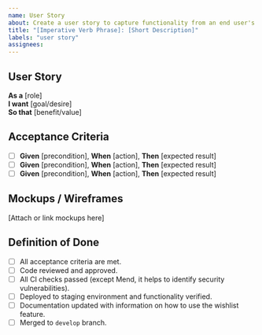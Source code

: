 ```yaml
---
name: User Story
about: Create a user story to capture functionality from an end user's perspective
title: "[Imperative Verb Phrase]: [Short Description]"
labels: "user story"
assignees: 
---
```


<!-- 
Example Title: "Add Repository Filter: Enable leaderboard filtering by specific repositories"
-->

## User Story

**As a** [role]  
**I want** [goal/desire]  
**So that** [benefit/value]

<!-- 
Example Story:
**As a** team member using the code review leaderboard  
**I want** to filter the leaderboard by specific repositories  
**So that** I can focus on review activity relevant to the projects I care about
-->

## Acceptance Criteria

<!-- Use the Given-When-Then format for clear, testable criteria, but you are not limited to it.  
Each criterion should be a specific, testable condition that must be met for the story to be considered complete. -->

- [ ] **Given** [precondition], **When** [action], **Then** [expected result]
- [ ] **Given** [precondition], **When** [action], **Then** [expected result]
- [ ] **Given** [precondition], **When** [action], **Then** [expected result]

<!--
Example Acceptance Criteria:
- [ ] **Given** I am on the weekly leaderboard page, **When** I select a repository from the filter dropdown, **Then** only reviews from that repository should display

- [ ] **Given** I have filtered by a specific repository, **When** I navigate away and return to the page, **Then** my filter selection should be remembered

- [ ] **Given** I select a repository with no review activity, **When** the leaderboard updates, **Then** I should see an appropriate "No data available" message

- [ ] **Given** I am viewing filtered results, **When** I select "All Repositories" from the dropdown, **Then** I should see review activities across all repositories

- [ ] Repository filter dropdown should only display repositories the user has access to
-->

## Mockups / Wireframes

<!-- 
Attach or link wireframes, sketches, or mockups that visualize this user story.
Keep it low-fidelity as minimal requirement. If you need more than 2 screens to represent this story,
consider breaking it down into smaller user stories.
-->

[Attach or link mockups here]

## Definition of Done

- [ ] All acceptance criteria are met.
- [ ] Code reviewed and approved.
- [ ] All CI checks passed (except Mend, it helps to identify security vulnerabilities).
- [ ] Deployed to staging environment and functionality verified.
- [ ] Documentation updated with information on how to use the wishlist feature.
- [ ] Merged to `develop` branch.

<!-- 
## Technical Notes
[Add technical implementation details or considerations]

## Dependencies
[Add any dependencies or blockers that need to be resolved]

## Related Issues
[Link to related issues or epics]

## Testing Scenarios
Detailed test cases:
-->